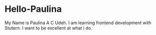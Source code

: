 # Hello-Paulina
My Name is Paulina A C Udeh. I am learning frontend development with Stutern. I want to be excellent at what i do.
